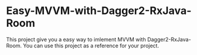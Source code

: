 # Easy-MVVM-with-Dagger2-RxJava-Room
This project give you a easy way to imlement MVVM with Dagger2-RxJava-Room. You can use this project as a reference for your project.

